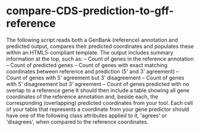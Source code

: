 # compare-CDS-prediction-to-gff-reference
The following script reads both a GenBank (reference) annotation and predicted output, compares their predicted coordinates and populates these within an HTML5-compliant template. The output includes summary information at the top, such as: – Count of genes in the reference annotation – Count of predicted genes – Count of genes with exact matching coordinates between reference and prediction (5' and 3' agreement) – Count of genes with 5' agreement but 3' disagreement – Count of genes with 5' disagreement but 3' agreement – Count of genes predicted with no overlap to a reference gene It should then include a table showing all gene coordinates of the reference annotation and, beside each, the corresponding (overlapping) predicted coordinates from your tool. Each cell of your table that represents a coordinate from your gene predictor should have one of the following class attributes applied to it, 'agrees' or 'disagrees', when compared to the reference coordinates.

